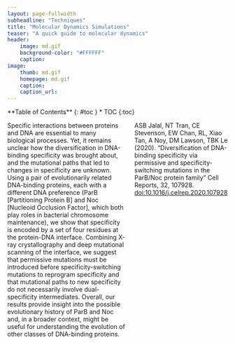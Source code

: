 ```yaml
---
layout: page-fullwidth
subheadline: "Techniques"
title: "Molecular Dynamics Simulations"
teaser: "A quick guide to molecular dynamics"
header:
    image: md.gif
    background-color: "#FFFFFF"
    caption: 
image:
    thumb: md.gif
    homepage: md.gif
    caption: 
    caption_url: 
---
```

<!--more-->

<div class="row">
<div class="medium-4 medium-push-8 columns" markdown="1">
<div class="panel radius" markdown="1">
**Table of Contents**
{: #toc }
*  TOC
{:toc}
</div>
</div><!-- /.medium-4.columns -->

<div class="medium-8 medium-pull-4 columns" markdown="1">


Specific interactions between proteins and DNA are essential to many biological processes. Yet, it remains unclear how the diversification in DNA-binding specificity was brought about, and the mutational paths that led to changes in specificity are unknown. Using a pair of evolutionarily related DNA-binding proteins, each with a different DNA preference (ParB [Partitioning Protein B] and Noc [Nucleoid Occlusion Factor], which both play roles in bacterial chromosome maintenance), we show that specificity is encoded by a set of four residues at the protein-DNA interface. Combining X-ray crystallography and deep mutational scanning of the interface, we suggest that permissive mutations must be introduced before specificity-switching mutations to reprogram specificity and that mutational paths to new specificity do not necessarily involve dual-specificity intermediates. Overall, our results provide insight into the possible evolutionary history of ParB and Noc and, in a broader context, might be useful for understanding the evolution of other classes of DNA-binding proteins.

ASB Jalal, NT Tran, CE Stevenson, EW Chan, RL, Xiao Tan, A Noy, DM Lawson, TBK Le (2020). “Diversification of DNA-binding specificity via permissive and specificity-switching mutations in the ParB/Noc protein family” Cell Reports, 32, 107928. [doi:10.1016/j.celrep.2020.107928](https://doi.org/10.1016/j.celrep.2020.107928)

